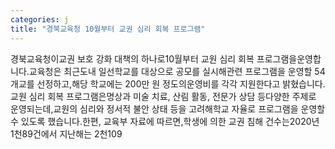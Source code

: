 ```yaml
---
categories: j
title: "경북교육청 10월부터 교권 심리 회복 프로그램"
---
```

경북교육청이교권 보호 강화 대책의 하나로10월부터 교원 심리 회복 프로그램을운영합니다.교육청은 최근도내 일선학교를 대상으로 공모를 실시해관련 프로그램을 운영할 54개교를 선정하고,해당 학교에는 200만 원 정도의운영비를 각각 지원한다고 밝혔습니다.교원 심리 회복 프로그램은명상과 미술 치료, 산림 활동, 전문가 상담 등다양한 주제로 운영되는데,교원의 심리와 정서적 불안 상태 등을 고려해학교 자율로 프로그램을 운영할 수 있도록 했습니다.한편, 교육부 자료에 따르면,학생에 의한 교권 침해 건수는2020년 1천89건에서 지난해는 2천109